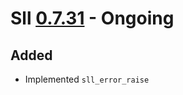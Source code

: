# Sll [0.7.31] - Ongoing

## Added

- Implemented `sll_error_raise`

[0.7.31]: https://github.com/sl-lang/sll/compare/sll-v0.7.30...main

